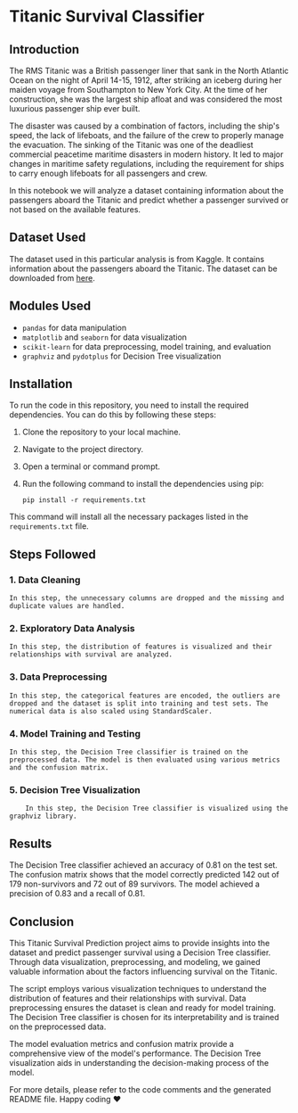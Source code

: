 # Titanic Survival Classifier

## Introduction

The RMS Titanic was a British passenger liner that sank in the North Atlantic Ocean on the night of April 14-15, 1912, after striking an iceberg during her maiden voyage from Southampton to New York City. At the time of her construction, she was the largest ship afloat and was considered the most luxurious passenger ship ever built.

The disaster was caused by a combination of factors, including the ship's speed, the lack of lifeboats, and the failure of the crew to properly manage the evacuation. The sinking of the Titanic was one of the deadliest commercial peacetime maritime disasters in modern history. It led to major changes in maritime safety regulations, including the requirement for ships to carry enough lifeboats for all passengers and crew.

In this notebook we will analyze a dataset containing information about the passengers aboard the Titanic and predict whether a passenger survived or not based on the available features.

## Dataset Used

The dataset used in this particular analysis is from Kaggle. It contains information about the passengers aboard the Titanic. The dataset can be downloaded from [here](https://www.kaggle.com/datasets/yasserh/titanic-dataset).

## Modules Used

- `pandas` for data manipulation
- `matplotlib` and `seaborn` for data visualization
- `scikit-learn` for data preprocessing, model training, and evaluation
- `graphviz` and `pydotplus` for Decision Tree visualization

## Installation

To run the code in this repository, you need to install the required dependencies. You can do this by following these steps:

1. Clone the repository to your local machine.
2. Navigate to the project directory.
3. Open a terminal or command prompt.
4. Run the following command to install the dependencies using pip:

    ```shell
    pip install -r requirements.txt
    ```

This command will install all the necessary packages listed in the `requirements.txt` file.

## Steps Followed

### 1. Data Cleaning

    In this step, the unnecessary columns are dropped and the missing and duplicate values are handled.

### 2. Exploratory Data Analysis

    In this step, the distribution of features is visualized and their relationships with survival are analyzed.

### 3. Data Preprocessing

    In this step, the categorical features are encoded, the outliers are dropped and the dataset is split into training and test sets. The numerical data is also scaled using StandardScaler.


### 4. Model Training and Testing

    In this step, the Decision Tree classifier is trained on the preprocessed data. The model is then evaluated using various metrics and the confusion matrix.

### 5. Decision Tree Visualization
    
        In this step, the Decision Tree classifier is visualized using the graphviz library.

## Results

The Decision Tree classifier achieved an accuracy of 0.81 on the test set. The confusion matrix shows that the model correctly predicted 142 out of 179 non-survivors and 72 out of 89 survivors. The model achieved a precision of 0.83 and a recall of 0.81.

## Conclusion

This Titanic Survival Prediction project aims to provide insights into the dataset and predict passenger survival using a Decision Tree classifier. Through data visualization, preprocessing, and modeling, we gained valuable information about the factors influencing survival on the Titanic.

The script employs various visualization techniques to understand the distribution of features and their relationships with survival. Data preprocessing ensures the dataset is clean and ready for model training. The Decision Tree classifier is chosen for its interpretability and is trained on the preprocessed data.

The model evaluation metrics and confusion matrix provide a comprehensive view of the model's performance. The Decision Tree visualization aids in understanding the decision-making process of the model.

For more details, please refer to the code comments and the generated README file. Happy coding ❤️
